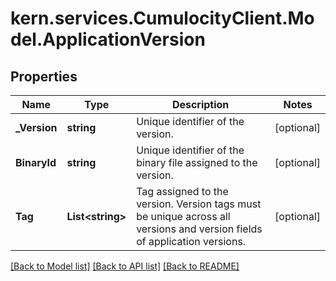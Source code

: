 
# kern.services.CumulocityClient.Model.ApplicationVersion

## Properties

Name | Type | Description | Notes
------------ | ------------- | ------------- | -------------
**_Version** | **string** | Unique identifier of the version. | [optional] 
**BinaryId** | **string** | Unique identifier of the binary file assigned to the version. | [optional] 
**Tag** | **List&lt;string&gt;** | Tag assigned to the version. Version tags must be unique across all versions and version fields of application versions. | [optional] 

[[Back to Model list]](../README.md#documentation-for-models)
[[Back to API list]](../README.md#documentation-for-api-endpoints)
[[Back to README]](../README.md)

